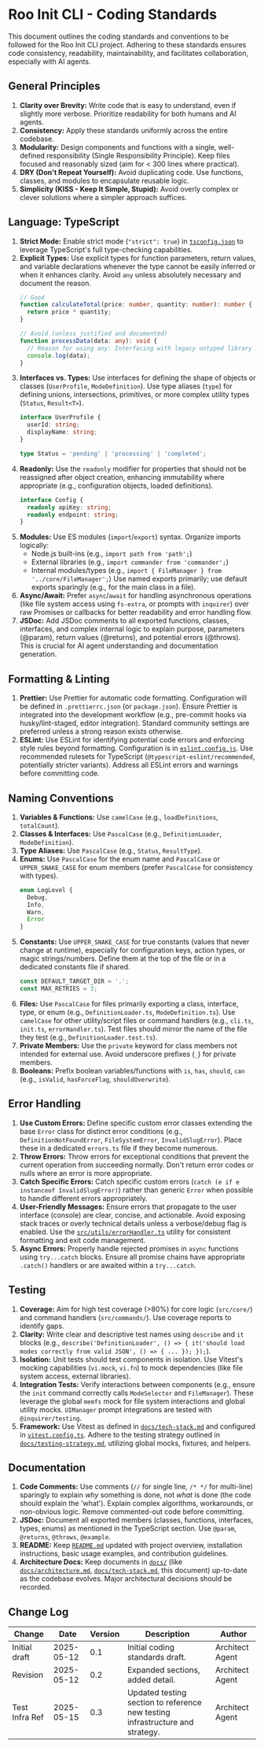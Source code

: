 # Roo Init CLI - Coding Standards

This document outlines the coding standards and conventions to be followed for the Roo Init CLI project. Adhering to these standards ensures code consistency, readability, maintainability, and facilitates collaboration, especially with AI agents.

## General Principles

1.  **Clarity over Brevity:** Write code that is easy to understand, even if slightly more verbose. Prioritize readability for both humans and AI agents.
2.  **Consistency:** Apply these standards uniformly across the entire codebase.
3.  **Modularity:** Design components and functions with a single, well-defined responsibility (Single Responsibility Principle). Keep files focused and reasonably sized (aim for < 300 lines where practical).
4.  **DRY (Don't Repeat Yourself):** Avoid duplicating code. Use functions, classes, and modules to encapsulate reusable logic.
5.  **Simplicity (KISS - Keep It Simple, Stupid):** Avoid overly complex or clever solutions where a simpler approach suffices.

## Language: TypeScript

1.  **Strict Mode:** Enable strict mode (`"strict": true`) in [`tsconfig.json`](tsconfig.json:0) to leverage TypeScript's full type-checking capabilities.
2.  **Explicit Types:** Use explicit types for function parameters, return values, and variable declarations whenever the type cannot be easily inferred or when it enhances clarity. Avoid `any` unless absolutely necessary and document the reason.
    ```typescript
    // Good
    function calculateTotal(price: number, quantity: number): number {
      return price * quantity;
    }

    // Avoid (unless justified and documented)
    function processData(data: any): void {
      // Reason for using any: Interfacing with legacy untyped library X
      console.log(data);
    }
    ```
3.  **Interfaces vs. Types:** Use interfaces for defining the shape of objects or classes (`UserProfile`, `ModeDefinition`). Use type aliases (`type`) for defining unions, intersections, primitives, or more complex utility types (`Status`, `Result<T>`).
    ```typescript
    interface UserProfile {
      userId: string;
      displayName: string;
    }

    type Status = 'pending' | 'processing' | 'completed';
    ```
4.  **Readonly:** Use the `readonly` modifier for properties that should not be reassigned after object creation, enhancing immutability where appropriate (e.g., configuration objects, loaded definitions).
    ```typescript
    interface Config {
      readonly apiKey: string;
      readonly endpoint: string;
    }
    ```
5.  **Modules:** Use ES modules (`import`/`export`) syntax. Organize imports logically:
    *   Node.js built-ins (e.g., `import path from 'path';`)
    *   External libraries (e.g., `import commander from 'commander';`)
    *   Internal modules/types (e.g., `import { FileManager } from '../core/FileManager';`)
    Use named exports primarily; use default exports sparingly (e.g., for the main class in a file).
6.  **Async/Await:** Prefer `async`/`await` for handling asynchronous operations (like file system access using `fs-extra`, or prompts with `inquirer`) over raw Promises or callbacks for better readability and error handling flow.
7.  **JSDoc:** Add JSDoc comments to all exported functions, classes, interfaces, and complex internal logic to explain purpose, parameters (@param), return values (@returns), and potential errors (@throws). This is crucial for AI agent understanding and documentation generation.

## Formatting & Linting

1.  **Prettier:** Use Prettier for automatic code formatting. Configuration will be defined in `.prettierrc.json` (or `package.json`). Ensure Prettier is integrated into the development workflow (e.g., pre-commit hooks via husky/lint-staged, editor integration). Standard community settings are preferred unless a strong reason exists otherwise.
2.  **ESLint:** Use ESLint for identifying potential code errors and enforcing style rules beyond formatting. Configuration is in [`eslint.config.js`](eslint.config.js:0). Use recommended rulesets for TypeScript (`@typescript-eslint/recommended`, potentially stricter variants). Address all ESLint errors and warnings before committing code.

## Naming Conventions

1.  **Variables & Functions:** Use `camelCase` (e.g., `loadDefinitions`, `totalCount`).
2.  **Classes & Interfaces:** Use `PascalCase` (e.g., `DefinitionLoader`, `ModeDefinition`).
3.  **Type Aliases:** Use `PascalCase` (e.g., `Status`, `ResultType`).
4.  **Enums:** Use `PascalCase` for the enum name and `PascalCase` or `UPPER_SNAKE_CASE` for enum members (prefer `PascalCase` for consistency with types).
    ```typescript
    enum LogLevel {
      Debug,
      Info,
      Warn,
      Error
    }
    ```
5.  **Constants:** Use `UPPER_SNAKE_CASE` for true constants (values that never change at runtime), especially for configuration keys, action types, or magic strings/numbers. Define them at the top of the file or in a dedicated constants file if shared.
    ```typescript
    const DEFAULT_TARGET_DIR = '.';
    const MAX_RETRIES = 3;
    ```
6.  **Files:** Use `PascalCase` for files primarily exporting a class, interface, type, or enum (e.g., `DefinitionLoader.ts`, `ModeDefinition.ts`). Use `camelCase` for other utility/script files or command handlers (e.g., `cli.ts`, `init.ts`, `errorHandler.ts`). Test files should mirror the name of the file they test (e.g., `DefinitionLoader.test.ts`).
7.  **Private Members:** Use the `private` keyword for class members not intended for external use. Avoid underscore prefixes (`_`) for private members.
8.  **Booleans:** Prefix boolean variables/functions with `is`, `has`, `should`, `can` (e.g., `isValid`, `hasForceFlag`, `shouldOverwrite`).

## Error Handling

1.  **Use Custom Errors:** Define specific custom error classes extending the base `Error` class for distinct error conditions (e.g., `DefinitionNotFoundError`, `FileSystemError`, `InvalidSlugError`). Place these in a dedicated `errors.ts` file if they become numerous.
2.  **Throw Errors:** Throw errors for exceptional conditions that prevent the current operation from succeeding normally. Don't return error codes or nulls where an error is more appropriate.
3.  **Catch Specific Errors:** Catch specific custom errors (`catch (e if e instanceof InvalidSlugError)`) rather than generic `Error` when possible to handle different errors appropriately.
4.  **User-Friendly Messages:** Ensure errors that propagate to the user interface (console) are clear, concise, and actionable. Avoid exposing stack traces or overly technical details unless a verbose/debug flag is enabled. Use the [`src/utils/errorHandler.ts`](src/utils/errorHandler.ts:0) utility for consistent formatting and exit code management.
5.  **Async Errors:** Properly handle rejected promises in `async` functions using `try...catch` blocks. Ensure all promise chains have appropriate `.catch()` handlers or are awaited within a `try...catch`.

## Testing

1.  **Coverage:** Aim for high test coverage (>80%) for core logic (`src/core/`) and command handlers (`src/commands/`). Use coverage reports to identify gaps.
2.  **Clarity:** Write clear and descriptive test names using `describe` and `it` blocks (e.g., `describe('DefinitionLoader', () => { it('should load modes correctly from valid JSON', () => { ... }); });`).
3.  **Isolation:** Unit tests should test components in isolation. Use Vitest's mocking capabilities (`vi.mock`, `vi.fn`) to mock dependencies (like file system access, external libraries).
4.  **Integration Tests:** Verify interactions between components (e.g., ensure the `init` command correctly calls `ModeSelector` and `FileManager`). These leverage the global `memfs` mock for file system interactions and global utility mocks. `UIManager` prompt integrations are tested with `@inquirer/testing`.
5.  **Framework:** Use Vitest as defined in [`docs/tech-stack.md`](docs/tech-stack.md:0) and configured in [`vitest.config.ts`](vitest.config.ts:0). Adhere to the testing strategy outlined in [`docs/testing-strategy.md`](docs/testing-strategy.md:0), utilizing global mocks, fixtures, and helpers.

## Documentation

1.  **Code Comments:** Use comments (`//` for single line, `/* */` for multi-line) sparingly to explain *why* something is done, not *what* is done (the code should explain the 'what'). Explain complex algorithms, workarounds, or non-obvious logic. Remove commented-out code before committing.
2.  **JSDoc:** Document all exported members (classes, functions, interfaces, types, enums) as mentioned in the TypeScript section. Use `@param`, `@returns`, `@throws`, `@example`.
3.  **README:** Keep [`README.md`](README.md:0) updated with project overview, installation instructions, basic usage examples, and contribution guidelines.
4.  **Architecture Docs:** Keep documents in [`docs/`](docs/:0) (like [`docs/architecture.md`](docs/architecture.md:0), [`docs/tech-stack.md`](docs/tech-stack.md:0), this document) up-to-date as the codebase evolves. Major architectural decisions should be recorded.

## Change Log

| Change        | Date       | Version | Description                     | Author         |
| ------------- | ---------- | ------- | ------------------------------- | -------------- |
| Initial draft | 2025-05-12 | 0.1     | Initial coding standards draft. | Architect Agent |
| Revision      | 2025-05-12 | 0.2     | Expanded sections, added detail. | Architect Agent |
| Test Infra Ref | 2025-05-15 | 0.3     | Updated testing section to reference new testing infrastructure and strategy. | Architect Agent |